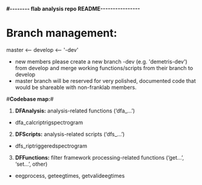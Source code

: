 **#-------- flab analysis repo README----------------**
# **Branch management:** #
master <-- develop <-- '<user>-dev'

* new members please create a new branch <user>-dev (e.g. 'demetris-dev') from develop and merge working functions/scripts from their branch to develop
* master branch will be reserved for very polished, documented code that would be shareable with non-franklab members.

#**Codebase map:**# 

1. **DFAnalysis:** analysis-related functions (‘dfa_...’)

* dfa_calcriptrigspectrogram

2. **DFScripts:** analysis-related scripts (‘dfs_...’)

* dfs_riptriggeredspectrogram

3. **DFFunctions:** filter framework processing-related functions (‘get...’, ‘set…’, other)

* eegprocess, geteegtimes, getvalideegtimes